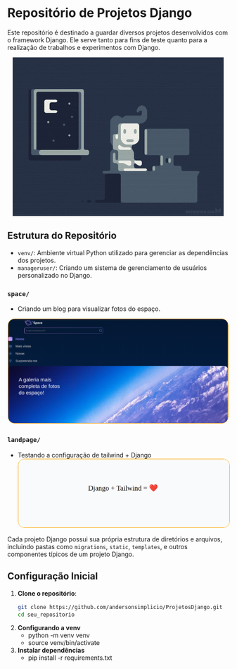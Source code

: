 # Repositório de Projetos Django

Este repositório é destinado a guardar diversos projetos desenvolvidos com o framework Django. Ele serve tanto para fins de teste quanto para a realização de trabalhos e experimentos com Django.

<p align="center">
  <img src="img/programer.gif" alt="Imagem Ilustrativa">
</p>

## Estrutura do Repositório

- `venv/`: Ambiente virtual Python utilizado para gerenciar as dependências dos projetos. 
- `manageruser/`: Criando um sistema de gerenciamento de usuários personalizado no Django.

### `space/`
- Criando um blog para visualizar fotos do espaço.
<div align="center">
    <img src="img/space.png" style="border-radius: 15px; border: 1px solid orange;" alt="Imagem do Blog" width="500">
</div>

### `landpage/`
- Testando a configuração de tailwind + Django
   <div align="center">
    <img src="img/djangotailwind.png" style="border-radius: 15px; border: 1px solid orange;" alt="Imagem do Blog" width="500">
   </div>


Cada projeto Django possui sua própria estrutura de diretórios e arquivos, incluindo pastas como `migrations`, `static`, `templates`, e outros componentes típicos de um projeto Django.

## Configuração Inicial

1. **Clone o repositório**:
   ```sh
   git clone https://github.com/andersonsimplicio/ProjetosDjango.git
   cd seu_repositorio

2. **Configurando a venv**
   - python -m venv venv
   - source venv/bin/activate
3. **Instalar dependências**
   - pip install -r requirements.txt  
